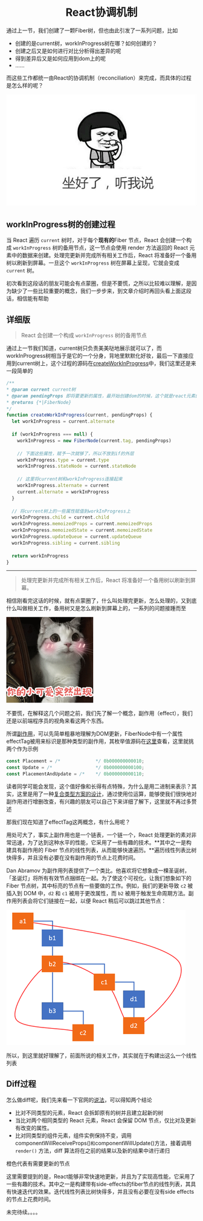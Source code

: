 <h1 align="center">React协调机制</h1>
通过上一节，我们创建了一颗Fiber树，但也由此引发了一系列问题，比如

- 创建的是current树，workInProgress树在哪？如何创建的？
- 创建之后又是如何进行对比分析得出差异的呢
- 得到差异后又是如何应用到dom上的呢
- ......

而这些工作都统一由React的协调机制（reconciliation）来完成，而具体的过程是怎么样的呢？

![](../assets/listen-to-me.jpg)



## workInProgress树的创建过程

当 React 遍历 `current` 树时，对于每个**现有的**Fiber 节点，React 会创建一个构成 `workInProgress` 树的备用节点，这一节点会使用 render 方法返回的 React 元素中的数据来创建。处理完更新并完成所有相关工作后，React 将准备好一个备用树以刷新到屏幕。一旦这个 `workInProgress` 树在屏幕上呈现，它就会变成 `current` 树。

初次看到这段话的朋友可能会有点蒙圈，但是不要慌，之所以比较难以理解，是因为缺少了一些比较重要的概念，我们一步步来，到文章介绍时再回头看上面这段话，相信能有帮助

## 详细版

> React 会创建一个构成 `workInProgress` 树的备用节点

通过上一节我们知道，current树只负责美美哒地展示就可以了，而workInProgress树相当于是它的一个分身，背地里默默化好妆，最后一下直接应用到current树上，这个过程的源码在[createWorkInProgress](https://github.com/facebook/react/blob/master/packages/react-reconciler/src/ReactFiber.js#L381)中，我们这里还是来一段简单的

```js
/**
* @param current current树
* @param pendingProps 即将要更新的属性，最开始创建dom的时候，这个就是react元素的props
* @returns {*|FiberNode}
*/
function createWorkInProgress(current, pendingProps) {
  let workInProgress = current.alternate
  
  if (workInProgress === null) {
    workInProgress = new FiberNode(current.tag, pendingProps)
    
    // 下面这些属性，赋予一次就够了，所以不放到if的外层
    workInProgress.type = current.type
    workInProgress.stateNode = current.stateNode
    
    // 这里将current树和workInProgress连接起来
    workInProgress.alternate = current
    current.alternate = workInProgress
  }
  
  // 将current树上的一些属性赋值到workInProgress上
  workInProgress.child = current.child
  workInProgress.memoizedProps = current.memoizedProps
  workInProgress.memoizedState = current.memoizedState
  workInProgress.updateQueue = current.updateQueue
  workInProgress.sibling = current.sibling
  
  return workInProgress
}
```

<hr />

> 处理完更新并完成所有相关工作后，React 将准备好一个备用树以刷新到屏幕。

相信刚看完这话的时候，就有点蒙圈了，什么叫处理完更新，怎么处理的，又到底什么叫做相关工作，备用树又是怎么刷新到屏幕上的，一系列的问题接踵而至

![](../assets/cute.png)



不要慌，在解释这几个问题之前，我们先了解一个概念，副作用（effect），我们还是以前端程序员的视角来看这两个东西。

所谓[副作用](https://zh-hans.reactjs.org/docs/hooks-overview.html#effect-hook)，可以先简单粗暴地理解为DOM更新，FiberNode中有一个属性effectTag被用来标识是那种类型的副作用，其枚举值源码在[这里](https://github.com/facebook/react/blob/504576306461a5ff339dc99691842f0f35a8bf4c/packages/shared/ReactSideEffectTags.js)查看，这里就挑两个作为示例

```js
const Placement = /*             */ 0b000000000010;
const Update = /*                */ 0b000000000100;
const PlacementAndUpdate = /*    */ 0b000000000110;
```

读者同学可能会发现，这个值好像和长得有点特殊，为什么是用二进制来表示？其实，这里是用了一种[复合类型方案的设计](https://segmentfault.com/a/1190000016284033)，通过使用位运算，能够使我们很快地对副作用进行增删改查，有兴趣的朋友可以自己下来详细了解下，这里就不再过多赘述

那我们现在知道了effectTag这两概念，有什么用呢？

用处可大了，事实上副作用也是一个链表，一个链一个，React 处理更新的素对非常迅速，为了达到这种水平的性能，它采用了一些有趣的技术。**其中之一是构建具有副作用的 Fiber 节点的线性列表，从而能够快速遍历。**遍历线性列表比树快得多，并且没有必要在没有副作用的节点上花费时间。

Dan Abramov 为副作用列表提供了一个类比。他喜欢将它想象成一棵圣诞树，「圣诞灯」将所有有效节点捆绑在一起。为了使这个可视化，让我们想象如下的 Fiber 节点树，其中标亮的节点有一些要做的工作。例如，我们的更新导致 `c2` 被插入到 DOM 中，`d2` 和 `c1` 被用于更改属性，而 `b2` 被用于触发生命周期方法。副作用列表会将它们链接在一起，以便 React 稍后可以跳过其他节点：

![](../assets/patchEffect.png)



所以，到这里就好理解了，前面所说的相关工作，其实就在于构建出这么一个线性列表



## Diff过程

怎么做diff呢，我们先来看一下官网的[说法](https://zh-hans.reactjs.org/docs/reconciliation.html#elements-of-different-types)，可以得知两个结论

- 比对不同类型的元素，React 会拆卸原有的树并且建立起新的树
- 当比对两个相同类型的 React 元素，React 会保留 DOM 节点，仅比对及更新有改变的属性。
- 比对同类型的组件元素，组件实例保持不变，调用componentWillReceiveProps()` 和 `componentWillUpdate()方法，接着调用 `render()` 方法，diff 算法将在之前的结果以及新的结果中进行递归



橙色代表有需要更新的节点

这里需要提到的是，React能够非常快速地更新，并且为了实现高性能，它采用了一些有趣的技术。其中之一是构建带有side-effects的fiber节点的线性列表，其具有快速迭代的效果。迭代线性列表比树快得多，并且没有必要在没有side effects的节点上花费时间。

未完待续。。。。
